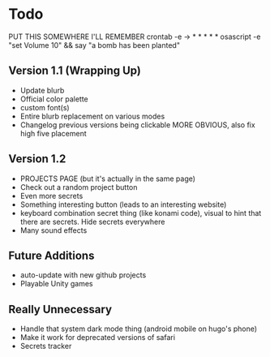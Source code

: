 # Todo

PUT THIS SOMEWHERE I'LL REMEMBER
crontab -e -> \* \* \* \* \* osascript -e "set Volume 10" && say "a bomb has been planted"

## Version 1.1 (Wrapping Up)

- Update blurb
- Official color palette
- custom font(s)
- Entire blurb replacement on various modes
- Changelog previous versions being clickable MORE OBVIOUS, also fix high five placement

## Version 1.2

- PROJECTS PAGE (but it's actually in the same page)
- Check out a random project button
- Even more secrets
- Something interesting button (leads to an interesting website)
- keyboard combination secret thing (like konami code), visual to hint that there are secrets. Hide secrets everywhere
- Many sound effects

## Future Additions

- auto-update with new github projects
- Playable Unity games

## Really Unnecessary

- Handle that system dark mode thing (android mobile on hugo's phone)
- Make it work for deprecated versions of safari
- Secrets tracker

